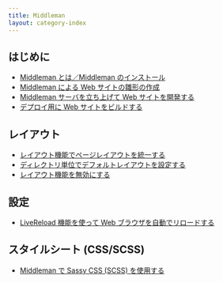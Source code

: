 ```yaml
---
title: Middleman
layout: category-index
---
```


はじめに
----
* [Middleman とは／Middleman のインストール](install.html)
* [Middleman による Web サイトの雛形の作成](init-project.html)
* [Middleman サーバを立ち上げて Web サイトを開発する](middleman-server.html)
* [デプロイ用に Web サイトをビルドする](build-project.html)

レイアウト
----
* [レイアウト機能でページレイアウトを統一する](layout.html)
* [ディレクトリ単位でデフォルトレイアウトを設定する](layout-for-dir.html)
* [レイアウト機能を無効にする](disable-layout.html)


設定
----
* [LiveReload 機能を使って Web ブラウザを自動でリロードする](live-reload.html)

スタイルシート (CSS/SCSS)
----
* [Middleman で Sassy CSS (SCSS) を使用する](scss.html)

